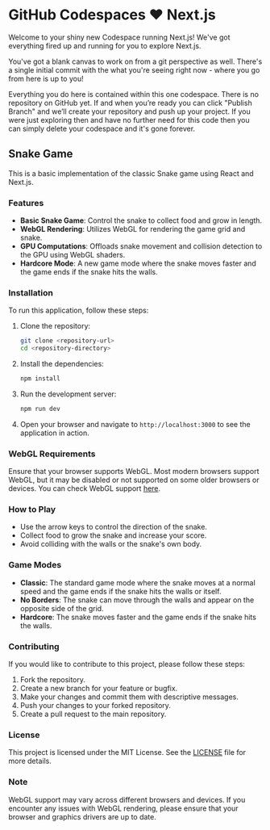 # GitHub Codespaces ♥️ Next.js

Welcome to your shiny new Codespace running Next.js! We've got everything fired up and running for you to explore Next.js.

You've got a blank canvas to work on from a git perspective as well. There's a single initial commit with the what you're seeing right now - where you go from here is up to you!

Everything you do here is contained within this one codespace. There is no repository on GitHub yet. If and when you’re ready you can click "Publish Branch" and we’ll create your repository and push up your project. If you were just exploring then and have no further need for this code then you can simply delete your codespace and it's gone forever.

## Snake Game

This is a basic implementation of the classic Snake game using React and Next.js.

### Features

- **Basic Snake Game**: Control the snake to collect food and grow in length.
- **WebGL Rendering**: Utilizes WebGL for rendering the game grid and snake.
- **GPU Computations**: Offloads snake movement and collision detection to the GPU using WebGL shaders.
- **Hardcore Mode**: A new game mode where the snake moves faster and the game ends if the snake hits the walls.

### Installation

To run this application, follow these steps:

1. Clone the repository:
   ```bash
   git clone <repository-url>
   cd <repository-directory>
   ```

2. Install the dependencies:
   ```bash
   npm install
   ```

3. Run the development server:
   ```bash
   npm run dev
   ```

4. Open your browser and navigate to `http://localhost:3000` to see the application in action.

### WebGL Requirements

Ensure that your browser supports WebGL. Most modern browsers support WebGL, but it may be disabled or not supported on some older browsers or devices. You can check WebGL support [here](https://get.webgl.org/).

### How to Play

- Use the arrow keys to control the direction of the snake.
- Collect food to grow the snake and increase your score.
- Avoid colliding with the walls or the snake's own body.

### Game Modes

- **Classic**: The standard game mode where the snake moves at a normal speed and the game ends if the snake hits the walls or itself.
- **No Borders**: The snake can move through the walls and appear on the opposite side of the grid.
- **Hardcore**: The snake moves faster and the game ends if the snake hits the walls.

### Contributing

If you would like to contribute to this project, please follow these steps:

1. Fork the repository.
2. Create a new branch for your feature or bugfix.
3. Make your changes and commit them with descriptive messages.
4. Push your changes to your forked repository.
5. Create a pull request to the main repository.

### License

This project is licensed under the MIT License. See the [LICENSE](LICENSE) file for more details.

### Note

WebGL support may vary across different browsers and devices. If you encounter any issues with WebGL rendering, please ensure that your browser and graphics drivers are up to date.
